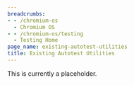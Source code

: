 ```yaml
---
breadcrumbs:
- - /chromium-os
  - Chromium OS
- - /chromium-os/testing
  - Testing Home
page_name: existing-autotest-utilities
title: Existing Autotest Utilities
---
```


This is currently a placeholder.